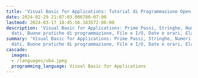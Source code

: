 ```yaml
---
title: 'Visual Basic for Applications: Tutorial di Programmazione Open Source'
date: 2024-02-29 21:07:03.006780-07:00
lastmod: 2024-03-17 18:45:56.183572-06:00
description: 'Visual Basic for Applications: Prime Passi, Stringhe, Numeri, Strutture
  dati, Buone pratiche di programmazione, File e I/O, Date e orari, Elaborazione di…'
summary: 'Visual Basic for Applications: Prime Passi, Stringhe, Numeri, Strutture
  dati, Buone pratiche di programmazione, File e I/O, Date e orari, Elaborazione di…'
cascade:
  images:
  - /languages/vba.jpeg
  programming_language: Visual Basic for Applications
---
```

